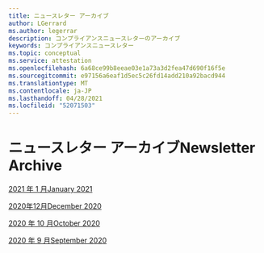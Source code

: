 ```yaml
---
title: ニュースレター アーカイブ
author: LGerrard
ms.author: legerrar
description: コンプライアンスニュースレターのアーカイブ
keywords: コンプライアンスニュースレター
ms.topic: conceptual
ms.service: attestation
ms.openlocfilehash: 6a68ce99b8eeae03e1a73a3d2fea47d690f16f5e
ms.sourcegitcommit: e97156a6eaf1d5ec5c26fd14add210a92bacd944
ms.translationtype: MT
ms.contentlocale: ja-JP
ms.lasthandoff: 04/28/2021
ms.locfileid: "52071503"
---
```

# <a name="newsletter-archive"></a><span data-ttu-id="8bc77-104">ニュースレター アーカイブ</span><span class="sxs-lookup"><span data-stu-id="8bc77-104">Newsletter Archive</span></span>

[<span data-ttu-id="8bc77-105">2021 年 1 月</span><span class="sxs-lookup"><span data-stu-id="8bc77-105">January 2021</span></span>](https://docs.microsoft.com/en-us/microsoft-365-app-certification/docs/January%2021%20NL)

[<span data-ttu-id="8bc77-106">2020年12月</span><span class="sxs-lookup"><span data-stu-id="8bc77-106">December 2020</span></span>](https://docs.microsoft.com/en-us/microsoft-365-app-certification/docs/december%2020%20NL)

[<span data-ttu-id="8bc77-107">2020 年 10 月</span><span class="sxs-lookup"><span data-stu-id="8bc77-107">October 2020</span></span>](https://docs.microsoft.com/en-us/microsoft-365-app-certification/docs/october%20NL)

[<span data-ttu-id="8bc77-108">2020 年 9 月</span><span class="sxs-lookup"><span data-stu-id="8bc77-108">September 2020</span></span>](https://docs.microsoft.com/en-us/microsoft-365-app-certification/docs/September%20NL)


